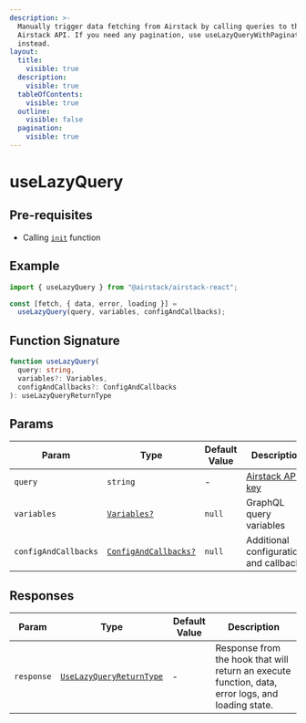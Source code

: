 ```yaml
---
description: >-
  Manually trigger data fetching from Airstack by calling queries to the
  Airstack API. If you need any pagination, use useLazyQueryWithPagination
  instead.
layout:
  title:
    visible: true
  description:
    visible: true
  tableOfContents:
    visible: true
  outline:
    visible: false
  pagination:
    visible: true
---
```


# useLazyQuery

## Pre-requisites

* Calling [`init`](../../nodejs-sdk-reference/init.md) function

## Example

```javascript
import { useLazyQuery } from "@airstack/airstack-react";

const [fetch, { data, error, loading }] =
  useLazyQuery(query, variables, configAndCallbacks);
```

## Function Signature

```typescript
function useLazyQuery(
  query: string,
  variables?: Variables,
  configAndCallbacks?: ConfigAndCallbacks
): useLazyQueryReturnType
```

## Params

| Param                | Type                                                      | Default Value | Description                                          |
| -------------------- | --------------------------------------------------------- | ------------- | ---------------------------------------------------- |
| `query`              | `string`                                                  | -             | [Airstack API key](../../get-started/get-api-key.md) |
| `variables`          | [`Variables?`](../objects/variables.md)                   | `null`        | GraphQL query variables                              |
| `configAndCallbacks` | [`ConfigAndCallbacks?`](../objects/configandcallbacks.md) | `null`        | Additional configurations and callbacks.             |

## Responses

| Param      | Type                                                             | Default Value | Description                                                                                       |
| ---------- | ---------------------------------------------------------------- | ------------- | ------------------------------------------------------------------------------------------------- |
| `response` | [`UseLazyQueryReturnType`](../objects/uselazyqueryreturntype.md) | -             | Response from the hook that will return an execute function, data, error logs, and loading state. |

